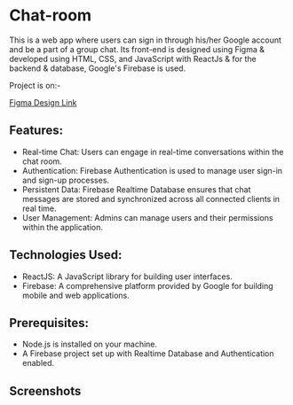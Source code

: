 # Chat-room

This is a web app where users can sign in through his/her Google account and be a part of a group chat. Its front-end is designed using Figma & developed using HTML, CSS, and JavaScript with ReactJs & for the backend & database, Google's Firebase is used. 

Project is on:- 

[Figma Design Link](https://www.figma.com/file/69f23I4WDzugCPHi1e4JSD/Chat-Room?type=design&node-id=3%3A53&mode=dev)

## Features:
* Real-time Chat: Users can engage in real-time conversations within the chat room.
* Authentication: Firebase Authentication is used to manage user sign-in and sign-up processes.
* Persistent Data: Firebase Realtime Database ensures that chat messages are stored and synchronized across all connected clients in real time.
* User Management: Admins can manage users and their permissions within the application.

## Technologies Used:
* ReactJS: A JavaScript library for building user interfaces.
* Firebase: A comprehensive platform provided by Google for building mobile and web applications.

## Prerequisites:
* Node.js is installed on your machine.
* A Firebase project set up with Realtime Database and Authentication enabled.

## Screenshots
